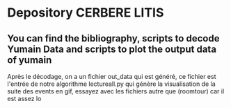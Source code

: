 # Depository CERBERE LITIS 
## You can find the bibliography, scripts to decode Yumain Data and scripts to plot the output data of yumain
 
 
 Après le décodage, on a un fichier out_data qui est généré, ce fichier est l'entrée de notre algorithme lectureall.py qui génère la visualisation de la suite des events en gif, essayez avec les fichiers autre que (roomtour) car il est assez lo
 
